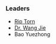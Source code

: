 ### Leaders

* [Rip Torn](mailto:rip@owasp.org)
* [Dr. Wang Jie](mailto:wangj@owasp.org.cn)
* Bao Yuezhong

